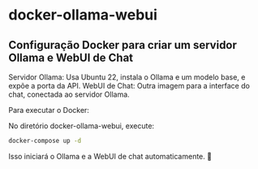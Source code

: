 # docker-ollama-webui
## Configuração Docker para criar um servidor Ollama e WebUI de Chat

Servidor Ollama: Usa Ubuntu 22, instala o Ollama e um modelo base, e expõe a porta da API.
WebUI de Chat: Outra imagem para a interface do chat, conectada ao servidor Ollama.

Para executar o Docker:

No diretório docker-ollama-webui, execute:

```bash
docker-compose up -d
```
Isso iniciará o Ollama e a WebUI de chat automaticamente. 🚀
